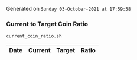 Generated on `Sunday 03-October-2021 at 17:59:58`

### Current to Target Coin Ratio
`current_coin_ratio.sh`

Date|Current|Target|Ratio
---|---|---|---
